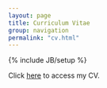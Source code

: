 ```yaml
---
layout: page
title: Curriculum Vitae
group: navigation
permalink: "cv.html"
---
```

{% include JB/setup %}

Click [here](files/StuartCV_6_7_2018.doc) to access my CV.
